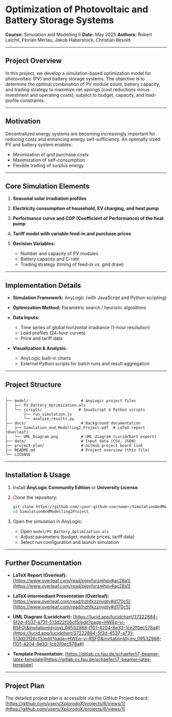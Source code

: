 # Optimization of Photovoltaic and Battery Storage Systems

**Course:** Simulation and Modelling II
**Date:** May 2025
**Authors:** Robert Leichtl, Florian Merlau, Jakob Haberstock, Christian Besold

---

## Project Overview

In this project, we develop a simulation-based optimization model for photovoltaic (PV) and battery storage systems. The objective is to determine the optimal combination of PV module count, battery capacity, and trading strategy to maximize net savings (cost reductions minus investment and operating costs), subject to budget, capacity, and load-profile constraints.

---

## Motivation

Decentralized energy systems are becoming increasingly important for reducing costs and enhancing energy self-sufficiency. An optimally sized PV and battery system enables:

* Minimization of grid purchase costs
* Maximization of self-consumption
* Flexible trading of surplus energy

---

## Core Simulation Elements

1. **Seasonal solar irradiation profiles**
2. **Electricity consumption of household, EV charging, and heat pump**
3. **Performance curve and COP (Coefficient of Performance) of the heat pump**
4. **Tariff model with variable feed-in and purchase prices**
5. **Decision Variables:**

   * Number and capacity of PV modules
   * Battery capacity and C-rate
   * Trading strategy (timing of feed-in vs. grid draw)

---

## Implementation Details

* **Simulation Framework:** AnyLogic (with JavaScript and Python scripting)
* **Optimization Method:** Parametric search / heuristic algorithms
* **Data Inputs:**

  * Time series of global horizontal irradiance (1-hour resolution)
  * Load profiles (24-hour curves)
  * Price and tariff data
* **Visualization & Analysis:**

  * AnyLogic built-in charts
  * External Python scripts for batch runs and result aggregation

---

## Project Structure

```
.
├── model/                       # AnyLogic project files
│   ├── PV_Battery_Optimization.als
│   └── scripts/                # JavaScript & Python scripts
│       ├── run_simulation.js
│       └── analyze_results.py
├── docs/                        # Background documentation
│   ├── Simulation_and_Modelling2_Project.pdf  # LaTeX report (Overleaf)
│   └── UML_Diagram.png          # UML diagram (Lucidchart export)
├── data/                        # Input data (CSV, JSON)
├── project-plan/                # GitHub project board link
├── README.md                    # Project overview (this file)
└── LICENSE
```

---

## Installation & Usage

1. Install **AnyLogic Community Edition** or **University License**.

2. Clone the repository:

   ```bash
   git clone https://github.com/<your-github-username>/SimulationAndModelling2Project.git
   cd SimulationAndModelling2Project
   ```
3. Open the simulation in AnyLogic:

   * Open `model/PV_Battery_Optimization.als`
   * Adjust parameters (budget, module prices, tariff data)
   * Select run configuration and launch simulation

---

## Further Documentation

* **LaTeX Report (Overleaf):**
  [https://www.overleaf.com/read/pjqyfxrzmhpv#ac28a1](https://www.overleaf.com/read/pjqyfxrzmhpv#ac28a1)
* **LaTeX intermediant Presentation (Overleaf):**
  [https://www.overleaf.com/read/hzhfkzznyqty#d170c5][https://www.overleaf.com/read/hzhfkzznyqty#d170c5]

* **UML Diagram (Lucidchart):**
  [https://lucid.app/lucidchart/37222884-5f2d-4537-a731-513d22f26cf5/edit?page=HWEp-vi-RSFO\&invitationId=inv\_09532988-f101-4204-8e33-1ce2f0ec578a#](https://lucid.app/lucidchart/37222884-5f2d-4537-a731-513d22f26cf5/edit?page=HWEp-vi-RSFO&invitationId=inv_09532988-f101-4204-8e33-1ce2f0ec578a#)

* **Template Presentation:**
  [https://gitlab.cs.fau.de/schaefer/i7-beamer-latex-template][https://gitlab.cs.fau.de/schaefer/i7-beamer-latex-template]

---

## Project Plan

The detailed project plan is accessible via the GitHub Project board:
[https://github.com/users/XplorodoX/projects/6/views/1](https://github.com/users/XplorodoX/projects/6/views/1)

